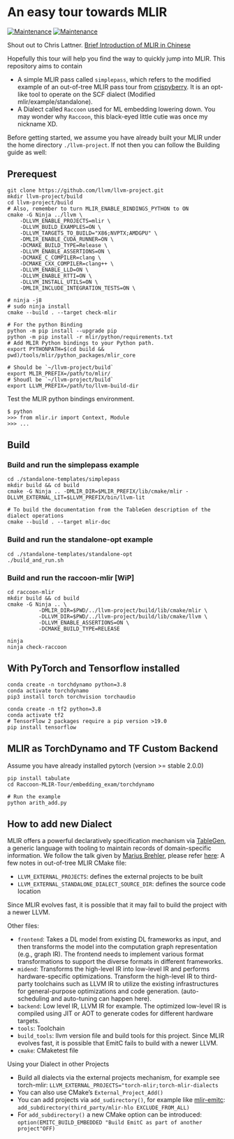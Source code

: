 # An easy tour towards MLIR
[![Maintenance](https://img.shields.io/badge/Raccoon-V0.1-brightgreen)](https://github.com/JoshuaQSH/Raccoon-MLIR-Tour)
[![Maintenance](https://img.shields.io/badge/Maintained%3F-YES-green.svg)](https://github.com/JoshuaQSH/Raccoon-MLIR-Tour)

Shout out to Chris Lattner.
[Brief Introduction of MLIR in Chinese](https://zhuanlan.zhihu.com/p/442140282)

Hopefully this tour will help you find the way to quickly jump into MLIR. This repository aims to contain 
- A simple MLIR pass called `simplepass`, which refers to the modified example of an out-of-tree MLIR pass tour from [crispyberry](https://github.com/crispyberry/MLIR-Pass-Tour). It is an opt-like tool to operate on the SCF dialect (Modified mlir/example/standalone).
- A Dialect called `Raccoon` used for ML embedding lowering down. You may wonder why `Raccoon`, this black-eyed little cutie was once my nickname XD.


Before getting started, we assume you have already built your MLIR under the home directory `./llvm-project`. If not then you can follow the Building guide as well:

## Prerequest
```shell
git clone https://github.com/llvm/llvm-project.git
mkdir llvm-project/build
cd llvm-project/build
# Also, remember to turn MLIR_ENABLE_BINDINGS_PYTHON to ON
cmake -G Ninja ../llvm \
	-DLLVM_ENABLE_PROJECTS=mlir \
	-DLLVM_BUILD_EXAMPLES=ON \
	-DLLVM_TARGETS_TO_BUILD="X86;NVPTX;AMDGPU" \
    -DMLIR_ENABLE_CUDA_RUNNER=ON \
	-DCMAKE_BUILD_TYPE=Release \
	-DLLVM_ENABLE_ASSERTIONS=ON \
	-DCMAKE_C_COMPILER=clang \
	-DCMAKE_CXX_COMPILER=clang++ \
	-DLLVM_ENABLE_LLD=ON \
	-DLLVM_ENABLE_RTTI=ON \
	-DLLVM_INSTALL_UTILS=ON \
	-DMLIR_INCLUDE_INTEGRATION_TESTS=ON \

# ninja -j8
# sudo ninja install
cmake --build . --target check-mlir

# For the python Binding
python -m pip install --upgrade pip
python -m pip install -r mlir/python/requirements.txt
# Add MLIR Python bindings to your Python path.
export PYTHONPATH=$(cd build && pwd)/tools/mlir/python_packages/mlir_core

# Should be `~/llvm-project/build`
export MLIR_PREFIX=/path/to/mlir/ 
# Shoudl be `~/llvm-project/build`
export LLVM_PREFIX=/path/to/llvm-build-dir
```

Test the MLIR python bindings environment.
```shell
$ python
>>> from mlir.ir import Context, Module
>>> ...
```

## Build
### Build and run the simplepass example
```shell
cd ./standalone-templates/simplepass
mkdir build && cd build
cmake -G Ninja .. -DMLIR_DIR=$MLIR_PREFIX/lib/cmake/mlir -DLLVM_EXTERNAL_LIT=$LLVM_PREFIX/bin/llvm-lit

# To build the documentation from the TableGen description of the dialect operations
cmake --build . --target mlir-doc
```
### Build and run the standalone-opt example
```shell
cd ./standalone-templates/standalone-opt
./build_and_run.sh
```

### Build and run the raccoon-mlir [WiP]
```shell
cd raccoon-mlir
mkdir build && cd build
cmake -G Ninja .. \
		  -DMLIR_DIR=$PWD/../llvm-project/build/lib/cmake/mlir \
		  -DLLVM_DIR=$PWD/../llvm-project/build/lib/cmake/llvm \
		  -DLLVM_ENABLE_ASSERTIONS=ON \
		  -DCMAKE_BUILD_TYPE=RELEASE

ninja
ninja check-raccoon
```

## With PyTorch and Tensorflow installed
```shell
conda create -n torchdynamo python=3.8
conda activate torchdynamo
pip3 install torch torchvision torchaudio
```

```shell
conda create -n tf2 python=3.8
conda activate tf2
# TensorFlow 2 packages require a pip version >19.0
pip install tensorflow
```

## MLIR as TorchDynamo and TF Custom Backend
Assume you have already installed pytorch (version >= stable 2.0.0)
```shell
pip install tabulate
cd Raccoon-MLIR-Tour/embedding_exam/torchdynamo

# Run the example
python arith_add.py
```


## How to add new Dialect
MLIR offers a powerful declaratively specification mechanism via [TableGen](https://llvm.org/docs/TableGen/ProgRef.html), a generic language with tooling to maintain records of domain-specific information. We follow the talk given by [Marius Brehler](https://github.com/marbre), please refer [here](https://fosdem.org/2023/schedule/event/mlirdialect/):
A few notes in out-of-tree MLIR CMake file:
- `LLVM_EXTERNAL_PROJECTS`: defines the external projects to be built
- `LLVM_EXTERNAL_STANDALONE_DIALECT_SOURCE_DIR`: defines the source code location

Since MLIR evolves fast, it is possible that it may fail to build the project with a newer LLVM.

Other files:
- `frontend`: Takes a DL model from existing DL frameworks as input, and then transforms
the model into the computation graph representation (e.g., graph IR). The frontend needs to
implement various format transformations to support the diverse formats in different frameworks.
- `midend`: Transforms the high-level IR into low-level IR and performs hardware-specific
optimizations. Transform the high-level IR to third-party toolchains such as LLVM IR to utilize the existing infrastructures for general-purpose optimizations and code generation. (auto-scheduling and auto-tuning can happen here).
- `backend`: Low level IR, LLVM IR for example. The optimized low-level IR is compiled using JIT or AOT to generate codes for different hardware targets. 
- `tools`: Toolchain
- `build_tools`: llvm version file and build tools for this project. Since MLIR evolves fast, it is possible that EmitC fails to build with a newer LLVM.
- `cmake`: CMaketest file

Using your Dialect in other Projects
- Build all dialects via the external projects mechanism, for example see torch-mlir: `LLVM_EXTERNAL_PROJECTS="torch-mlir;torch-mlir-dialects`
- You can also use CMake’s `External_Project_Add()`
- You can add projects via `add_sudirectory()`, for example like [mlir-emitc](https://github.com/marbre/mlir-emitc): `add_subdirectory(third_party/mlir-hlo EXCLUDE_FROM_ALL)`
- For `add_subdirectory()` a new CMake option can be introduced: `option(EMITC_BUILD_EMBEDDED "Build EmitC as part of another project"OFF)`


